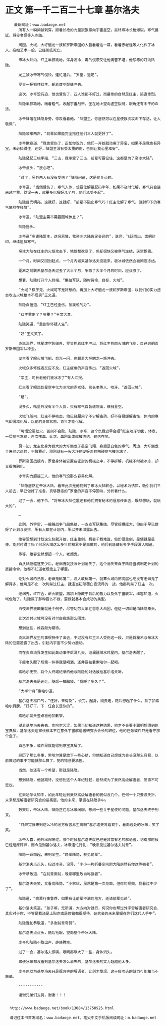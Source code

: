 # 正文 第一千二百二十七章 基尔洛夫
        最新网址：www.badaoge.net
          所有人一瞬间被刺穿，顺着长枪的力量狠狠推向宇宙星空，最终寒冰长枪爆裂，寒气蔓延，将赤老怪等人冻结。
      
          周围，火域，大圩魍龙一族和罗斯帝国的人皆看着这一幕，看着赤老怪等人化作了冰人，宛如艺术一般，已经彻底死亡。
      
          帝冰大陆内，红主半膝跪地，浑身发冷，毒的侵袭又让他痛苦不堪，他怨毒的盯向陆隐。
      
          龙主被冰帝寒气侵蚀，连忙退后，“罗皇，退吧”。
      
          罗皇一把抓住红主，朝着虚空裂缝冲去。
      
          这次，冰帝没有追，他也受伤了，四人谁都不好过，而最惨的自然是红主，简直惨烈。
      
          陆隐半膝跪地，喘着粗气，收起宇宙战甲，坐在地上望向虚空裂缝，眼角还有未干的血渍。
      
          冰帝降落在陆隐身旁，惊叹看着他，“陆盟主，你居然可以在星使数次攻击下存活，让人敬佩”。
      
          陆隐咳嗽两声，“前辈如果能完全拖住他们三人就更好了”。
      
          冰帝歉意道，“我也受伤了，正如你说的，他们一开始就动用了异宝，如果不是我也有异宝，未必挡得住，还好，陆盟主没有受太重的伤，否则让我心里难安”。
      
          陆隐竖起三根手指，“三击，我承受了三击，前辈可要记住，这都是为了帝冰大陆”。
      
          冰帝点头，“放心吧”。
      
          “对了，另外两人有没有受伤？”陆隐问道，这是他关心的。
      
          冰帝道，“当然受伤了，寒气入体，想要化解最起码半年，如果不及时化解，寒气只会越来越严重，耽误一天，就要多化解好几个月，他们承受不起”。
      
          陆隐目光明亮，这就好，这就好，“前辈不阻止寒气吗？红主化解了寒气，但封印下的寒气依然在释放”。
      
          冰帝道，“陆盟主需不需要回城休息？”。
      
          陆隐摇头。
      
          冰帝道“多谢陆盟主，这份恩情，我帝冰大陆肯定会还的”，说完，飞跃而出，面朝封印，继续阻挡寒气。
      
          帝冰大陆在红主的火焰攻击下，地貌都改变了，但却很快又被寒气冻结，天空飘雪。
      
          一个月，时间又回到起点，一个月内如果基尔洛夫没能来，极冰城依然会被彻底冻结。
      
          距离之前联系基尔洛夫过去了大半个月，争取了大半个月的时间，应该够了。
      
          想着，陆隐打开个人终端，“集结军队，随时待命，目标，火域”。
      
          “火域？棋子兄，火域可不是好惹的，再加上大圩魍龙一族和罗斯帝国，以我们的实力擅自攻击火域根本不现实”王文道。
      
          陆隐自信道，“红主已经重伤，按我说的办”。
      
          “红主重伤了？多重？”王文大喜。
      
          陆隐笑道，“重到你怀疑人生”。
      
          “好”王文笑了。
      
          炎岚流界，咕星虚空裂缝外，罗皇抓着红主冲出，将红主扔向火域的飞船，自己则朝着罗斯帝国军队冲去。
      
          龙主看了眼火域飞船，目光一闪，也朝着大圩魍龙一族冲去。
      
          火域众多修炼者反应不及，红主疲惫的声音传出，“返回火域”。
      
          “宗主，司长老他们被冰冻了”有人汇报。
      
          红主看了眼远处星空中化为冰坨的赤老怪，司长老等人，咬牙，“返回火域”。
      
          “是”。
      
          没多久，咕星外没有半个人影，只有寒气自裂缝吹出，横扫星空。
      
          火域飞船内，红主不停咳血，他已经服用了不少解毒药，好不容易缓解毒性，体内的寒气却很难化解，以他的身体状态，百年才能化解。
      
          “可惜没带劫火，否则不会败，陆隐，冰帝，这个仇我迟早会报”红主咬牙切齿，体表，一层寒气冻结，再次咳血，此次，血刚出体就被冻结，砸落在地。
      
          另一边，龙主化身为巨大的大圩魍龙于星空飞翔，身后是白色的寒气，周边，大圩魍龙全离他远远的，不敢靠近，刚刚就有一头大圩魍龙好奇的触碰寒气被冰冻了。
      
          罗斯帝国战舰内，罗皇身体被安置在密封的机械之中，不停拆解，机械不时被冰冻，却又很快融化。
      
          冰帝实力超越三人，他的寒气没那么容易化解。
      
          “陆隐居然在帝冰大陆，看来此次是他找到了帝冰大陆联合，以秘术为诱饵，吸引我们三人前去，早已做好了准备，真够狠毒的”罗皇的声音不停回响，分析着什么。
      
          过了一会，他下令，“将帝冰大陆位置还有他们拥有秘术的信息传出去，既然想玩，就玩大的”。
      
          …
      
          此刻，外宇宙，一艘艘战争飞船集结，一支支军队集结，尽管规模庞大，但由于早已做好了计划与安排，所有人都在计划内，所以并未泄露出去。
      
          维容没想到计划这么快就开始，红主重创，机会千载难逢，但即便重创，星使就是星使，能对付得了吗？何况火域这么多年的积累不是白做的，他们到底藏有多少手段没人知道。
      
          等等，维容忽然想起一个人，老烟鬼。
      
          自从陆隐驱逐天少后，老烟鬼就按照计划消失了，这个消失来自于陆隐当初制定计划的直接命令，他都不知道老烟鬼去了哪里。
      
          论对火域的熟悉，老烟鬼称第二，没人敢称第一，就算火域内部高层也绝没有老烟鬼了解得多，他可是不止一次刺杀过红主，就连当初颠覆白夜流界的一战，他都刺杀了红主一次。
      
          老烟鬼，红百合，薪火联盟，再加上隐藏于背后的势力以及外宇宙联军，维容知道，火域危险了，陆隐属于那种要么不做，要做就基本会成功的类型。
      
          白夜流界被颠覆就是个例子，尽管功劳大半在雷恩大战团，但这一切却是由陆隐牵头。
      
          此次对付火域可没有对付白夜族那么困难。
      
          想到这些，维容颇为期待。
      
          炎岚流界发生的事很快传了出去，不过没有红主三人受伤这一段，只是将秘术与帝冰大陆的位置透露了出去，引起内宇宙不少势力震动。
      
          而在炎岚流界发生如此轰动事件后没几天，沧澜疆域水玲星内，基尔洛夫醒了。
      
          干瘦老头醒了后第一件事就是喝酒，还非要拉着索哈尔一起喝。
      
          索哈尔无奈，将个人终端纪录的他与陆隐的对话放给基尔洛夫听。
      
          基尔洛夫先是迷茫，随后一拍脑袋，“我睡了多久？”。
      
          “大半个月”索哈尔道。
      
          基尔洛夫松口气，“还好，来得及”，说完，起身，刚要走，随后想起了什么，拍了拍索哈尔肩膀，“好好干，下一任会长是你的”。
      
          索哈尔骨头差点被他拍散架。
      
          望着基尔洛夫离去，索哈尔苦涩，如果当初知道这种结果，他才不会耍小聪明想得到原宝真解，基尔洛夫这家伙根本不在意外宇宙解语者研究会会长的职位，他的任务或许只是看守那个盒子。
      
          自己不争，或许早就能得到原宝真解了。
      
          经历了那么多事，索哈尔算是放下一些心结，但他知道自己想成为会长没那么容易，以前做过的事不可能就那么算了，犯的错总要承担。
      
          当然，他还有一个希望，那就是陆隐。
      
          想到陆隐，他就期待，没想到这个人年纪轻轻，居然成为了昊然高级解语者，简直不可思议。
      
          在索哈尔认知中，如此年轻达到昊然高级解语者的貌似没几个，任何一个只要没夭折，未来都是解语者研究会的最高层，他的未来，掌握在陆隐手中。
      
          数天后，帝冰大陆，陆隐正在与冰帝闲聊，想问一些关于星使的问题，基尔洛夫终于到来。
      
          “月醉完就来到这么冷的地方很容易生病啊”基尔洛夫背着双手，看向远处的冰帝，笑了笑。
      
          冰帝大喜，他外出闯荡过，那个时候基尔洛夫就已经是非常有名的解语者，记得那时候已经是原阵师，而今见到基尔洛夫，冰帝连忙行礼，“晚辈见过基尔洛夫前辈”。
      
          陆隐一跃而起，来到半空，“晚辈陆隐，参见前辈”。
      
          基尔洛夫点点头，扫过冰帝，诧异，“小小一片折叠空间的大陆居然有你这等强者”。
      
          冰帝恭敬道，“在前辈面前，晚辈哪里敢自称强者”。
      
          基尔洛夫失笑，又看向陆隐，“小家伙，虽然是第一次见面，但你的视频，我看过不少了”。
      
          陆隐道，“晚辈行事鲁莽，如果有让前辈不满的地方，还请前辈见谅”。
      
          基尔洛夫笑道，“孩子嘛，无所谓，大方向对就行，何况你也帮过外宇宙解语者研究会，其实对于你，不管是我还是上阳亦或是修铭都很期待，研究会的未来掌握在你们这代人手中”。
      
          陆隐连忙恭敬道，“多谢前辈夸赞”。
      
          基尔洛夫点点头，随后抬眼，望向整个帝冰大陆。
      
          冰帝和陆隐不敢出声，静静腾空。
      
          过了一会，基尔洛夫惊咦，眼睛都睁大了一些，身体消失。
      
          即便冰帝都没看到基尔洛夫怎么消失的，基尔洛夫的实力超越他太多。
      
          冰帝原以为基尔洛夫只是很厉害的解语者，此刻才发现，这干瘦老头的战力可能相当不简单。
      
          -----------
      
          谢谢兄弟们支持，谢谢！！！
      
      
      http://www.badaoge.net/book/13084/13750925.html
      
      请记住本书首发域名：www.badaoge.net。笔尖中文手机版阅读网址：m.badaoge.net